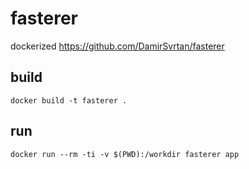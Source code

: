 # fasterer

dockerized https://github.com/DamirSvrtan/fasterer

## build
`docker build -t fasterer .`

## run
`docker run --rm -ti -v $(PWD):/workdir fasterer app`

